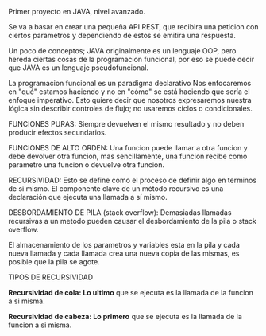 Primer proyecto en JAVA, nivel avanzado.

Se va a basar en crear una pequeña API REST, que recibira una peticion con ciertos parametros y dependiendo de estos se 
emitira una respuesta. 

Un poco de conceptos; JAVA originalmente es un lenguaje OOP, pero hereda
ciertas cosas de la programacion funcional, por eso se puede decir que JAVA
es un lenguaje pseudofuncional.

La programacion funcional es un paradigma declarativo Nos enfocaremos en 
"qué" estamos haciendo y no en "cómo" se está haciendo que sería el enfoque 
imperativo. Esto quiere decir que nosotros expresaremos nuestra lógica sin describir controles de flujo;
no usaremos ciclos o condicionales.

FUNCIONES PURAS: Siempre devuelven el mismo resultado y no deben 
producir efectos secundarios.

FUNCIONES DE ALTO ORDEN: Una funcion puede llamar a otra funcion
y debe devolver otra funcion, mas sencillamente, una funcion recibe como 
parametro una funcion o devuelve otra funcion.
 
RECURSIVIDAD: Esto se define como el proceso de definir algo en terminos de 
si mismo. El componente clave de un método recursivo es una declaración 
que ejecuta una llamada a sí mismo.

DESBORDAMIENTO DE PILA (stack overflow): Demasiadas llamadas recursivas
a un metodo pueden causar el desbordamiento de la pila o stack
overflow.

El almacenamiento de los parametros y variables esta en la pila y cada nueva
llamada y cada llamada crea una nueva copia de las mismas, es posible que la 
pila se agote.

TIPOS DE RECURSIVIDAD

**Recursividad de cola: Lo ultimo** que se ejecuta es la llamada de la funcion a 
si misma.

**Recursividad de cabeza: Lo primero** que se ejecuta es la llamada de la funcion a
si misma.